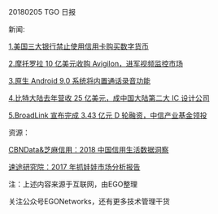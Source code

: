 20180205 TGO 日报

新闻:

[1.美国三大银行禁止使用信用卡购买数字货币](http://www.techweb.com.cn/internet/2018-02-05/2635961.shtml)

[2.摩托罗拉 10 亿美元收购 Avigilon，进军视频监控市场](http://tech.qq.com/a/20180203/003315.htm)

[3.原生 Android 9.0 系统将内置通话录音功能](http://www.chinaz.com/phone/2018/0205/855808.shtml)

[4.比特大陆去年营收 25 亿美元，成中国大陆第二大 IC 设计公司](http://www.dayqkl.com/news/8645.html)

[5.BroadLink 宣布完成 3.43 亿元 D 轮融资，中信产业基金领投](http://www.iheima.com/zixun/2018/0205/167217.shtml)

资源：

[CBNData&芝麻信用：2018 中国信用生活数据洞察](http://www.199it.com/archives/686225.html)

[速途研究院：2017 年抓娃娃市场分析报告](http://www.sootoo.com/content/674720.shtml)

注：上述内容来源于互联网，由EGO整理

关注公众号EGONetworks，还有更多技术管理干货
